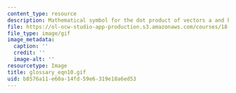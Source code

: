 ```yaml
---
content_type: resource
description: Mathematical symbol for the dot product of vectors a and b.
file: https://ol-ocw-studio-app-production.s3.amazonaws.com/courses/18-013a-calculus-with-applications-spring-2005/b8576a11e60a14fd59e6319e18a6ed53_glossary_eqn10.gif
file_type: image/gif
image_metadata:
  caption: ''
  credit: ''
  image-alt: ''
resourcetype: Image
title: glossary_eqn10.gif
uid: b8576a11-e60a-14fd-59e6-319e18a6ed53
---
```

